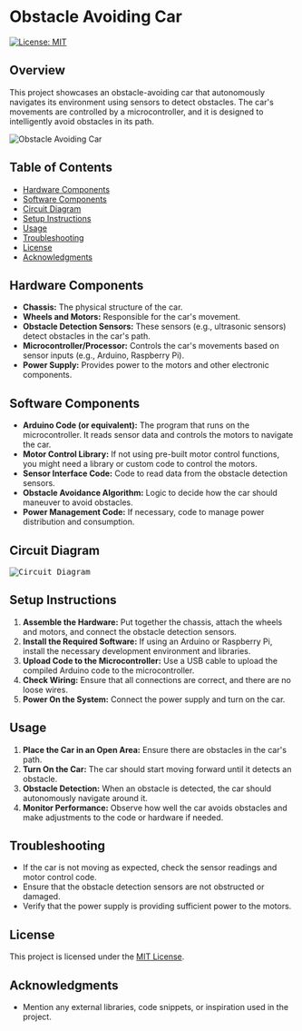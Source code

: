 # Obstacle Avoiding Car

[![License: MIT](https://img.shields.io/badge/License-MIT-yellow.svg)](LICENSE)

## Overview

This project showcases an obstacle-avoiding car that autonomously navigates its environment using sensors to detect obstacles. The car's movements are controlled by a microcontroller, and it is designed to intelligently avoid obstacles in its path.

![Obstacle Avoiding Car](link-to-image-or-gif)

## Table of Contents

- [Hardware Components](#hardware-components)
- [Software Components](#software-components)
- [Circuit Diagram](#circuit-diagram)
- [Setup Instructions](#setup-instructions)
- [Usage](#usage)
- [Troubleshooting](#troubleshooting)
- [License](#license)
- [Acknowledgments](#acknowledgments)

## Hardware Components

- **Chassis:** The physical structure of the car.
- **Wheels and Motors:** Responsible for the car's movement.
- **Obstacle Detection Sensors:** These sensors (e.g., ultrasonic sensors) detect obstacles in the car's path.
- **Microcontroller/Processor:** Controls the car's movements based on sensor inputs (e.g., Arduino, Raspberry Pi).
- **Power Supply:** Provides power to the motors and other electronic components.

## Software Components

- **Arduino Code (or equivalent):** The program that runs on the microcontroller. It reads sensor data and controls the motors to navigate the car.
- **Motor Control Library:** If not using pre-built motor control functions, you might need a library or custom code to control the motors.
- **Sensor Interface Code:** Code to read data from the obstacle detection sensors.
- **Obstacle Avoidance Algorithm:** Logic to decide how the car should maneuver to avoid obstacles.
- **Power Management Code:** If necessary, code to manage power distribution and consumption.

## Circuit Diagram

<kbd>![Circuit Diagram](./images/image.jpeg)</kbd>

## Setup Instructions

1. **Assemble the Hardware:** Put together the chassis, attach the wheels and motors, and connect the obstacle detection sensors.
2. **Install the Required Software:** If using an Arduino or Raspberry Pi, install the necessary development environment and libraries.
3. **Upload Code to the Microcontroller:** Use a USB cable to upload the compiled Arduino code to the microcontroller.
4. **Check Wiring:** Ensure that all connections are correct, and there are no loose wires.
5. **Power On the System:** Connect the power supply and turn on the car.

## Usage

1. **Place the Car in an Open Area:** Ensure there are obstacles in the car's path.
2. **Turn On the Car:** The car should start moving forward until it detects an obstacle.
3. **Obstacle Detection:** When an obstacle is detected, the car should autonomously navigate around it.
4. **Monitor Performance:** Observe how well the car avoids obstacles and make adjustments to the code or hardware if needed.

## Troubleshooting

- If the car is not moving as expected, check the sensor readings and motor control code.
- Ensure that the obstacle detection sensors are not obstructed or damaged.
- Verify that the power supply is providing sufficient power to the motors.

## License

This project is licensed under the [MIT License](LICENSE).

## Acknowledgments

- Mention any external libraries, code snippets, or inspiration used in the project.
